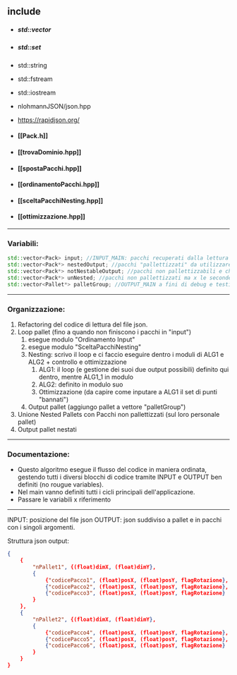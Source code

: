 ## include
- ##### std::vector
- ##### std::set
- std::string
- std::fstream
- std::iostream

- nlohmannJSON/json.hpp
- https://rapidjson.org/

- #### [[Pack.h]]

- #### [[trovaDominio.hpp]]
- #### [[spostaPacchi.hpp]]
- #### [[ordinamentoPacchi.hpp]]
- #### [[sceltaPacchiNesting.hpp]]
- #### [[ottimizzazione.hpp]]
---
### Variabili:
``` cpp
std::vector<Pack> input; //INPUT_MAIN: pacchi recuperati dalla lettura del fine json
std::vector<Pack*> nestedOutput; //pacchi "pallettizzati" da utilizzare nelle operazioni temporanee sul pallet corrente
std::vector<Pack*> notNestableOutput; //pacchi non pallettizzabili e che vanno messi su un pallet loro singolarmente
std::vector<Pack*> unNested; //pacchi non pallettizzati ma x le seconde iterazioni
std::vector<Pallet*> palletGroup; //OUTPUT_MAIN a fini di debug e testing: da capire come passare in output al resto del progetto i dati
```
---

### Organizzazione: 

1. Refactoring del codice di lettura del file json. 
2. Loop pallet (fino a quando non finiscono i pacchi in "input")
	1. esegue modulo "Ordinamento Input"
	2. esegue modulo "SceltaPacchiNesting"
	3. Nesting: scrivo il loop e ci faccio eseguire dentro i moduli di ALG1 e ALG2 + controllo e ottimizzazione 
		1. ALG1: il loop (e gestione dei suoi due output possibili) definito qui dentro, mentre ALG1_1 in modulo
		2. ALG2: definito in modulo suo
		3. Ottimizzazione (da capire come inputare a ALG1 il set di punti "bannati")
	4. Output pallet (aggiungo pallet a vettore "palletGroup")
3. Unione Nested Pallets con Pacchi non pallettizzati (sul loro personale pallet) 
4. Output pallet nestati
---
### Documentazione: 
* Questo algoritmo esegue il flusso del codice in maniera ordinata, gestendo tutti i diversi blocchi di codice tramite INPUT e OUTPUT ben definiti (no rougue variables).
* Nel main vanno definiti tutti i cicli principali dell'applicazione.
* Passare le variabili x riferimento

--- 

INPUT: posizione del file json
OUTPUT: json suddiviso a pallet e in pacchi con i singoli argomenti.

Struttura json output:

``` json
{
	{
		"nPallet1", {(float)dimX, (float)dimY},
		{
			{"codicePacco1", (float)posX, (float)posY, flagRotazione},
			{"codicePacco2", (float)posX, (float)posY, flagRotazione},
			{"codicePacco3", (float)posX, (float)posY, flagRotazione}
		}
	},
	{
		"nPallet2", {(float)dimX, (float)dimY},
		{
			{"codicePacco4", (float)posX, (float)posY, flagRotazione},
			{"codicePacco5", (float)posX, (float)posY, flagRotazione},
			{"codicePacco6", (float)posX, (float)posY, flagRotazione}
		}
	}
}
```